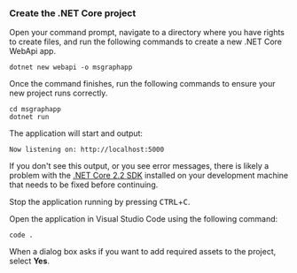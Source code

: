 <!-- markdownlint-disable MD002 MD041 -->

### Create the .NET Core project

Open your command prompt, navigate to a directory where you have rights to create files, and run the following commands to create a new .NET Core WebApi app.

```shell
dotnet new webapi -o msgraphapp
```

Once the command finishes, run the following commands to ensure your new project runs correctly.

```shell
cd msgraphapp
dotnet run
```

The application will start and output:

```shell
Now listening on: http://localhost:5000
```

If you don't see this output, or you see error messages, there is likely a problem with the [.NET Core 2.2 SDK](https://dotnet.microsoft.com/download) installed on your development machine that needs to be fixed before continuing.

Stop the application running by pressing <kbd>CTRL</kbd>+<kbd>C</kbd>.

Open the application in Visual Studio Code using the following command:

```shell
code .
```

When a dialog box asks if you want to add required assets to the project, select **Yes**.
